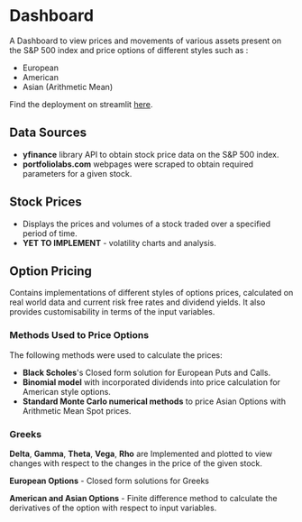 # Dashboard

A Dashboard to view prices and movements of various assets present on the S&P 500 index and price options of different styles such as :

* European
* American
* Asian (Arithmetic Mean)

Find the deployment on streamlit [here](https://optionpricerdashboard.streamlit.app/).

## Data Sources

* **yfinance** library API to obtain stock price data on the S&P 500 index.
* **portfoliolabs.com** webpages were scraped to obtain required parameters for a given stock.

## Stock Prices
* Displays the prices and volumes of a stock traded over a specified period of time.
* **YET TO IMPLEMENT** - volatility charts and analysis.

## Option Pricing 
Contains implementations of different styles of options prices, calculated on real world data and current risk free rates and dividend yields. It also provides customisability in terms of the input variables.

  ### Methods Used to Price Options
  The following methods were used to calculate the prices:

  * **Black Scholes**'s Closed form solution for European Puts and Calls.
  * **Binomial model** with incorporated dividends into price calculation for American style options.
  * **Standard Monte Carlo numerical methods** to price Asian Options with Arithmetic Mean Spot prices. 

### Greeks

**Delta**, **Gamma**, **Theta**, **Vega**, **Rho** are Implemented and plotted to view changes with respect to the changes in the price of the given stock. 

**European Options** - Closed form solutions for Greeks

**American and Asian Options** - Finite difference method to calculate the derivatives of the option with respect to input variables.





